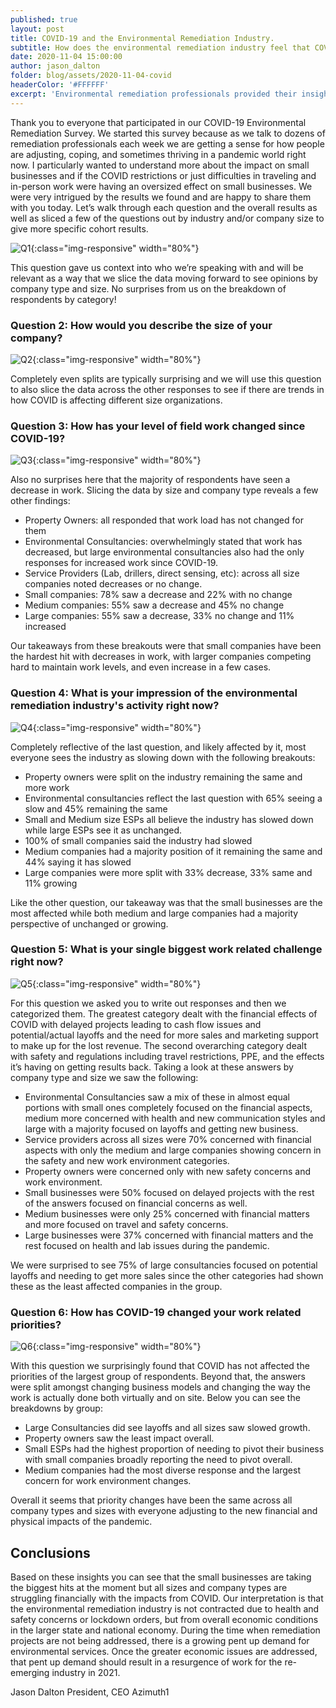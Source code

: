 ```yaml
---
published: true
layout: post
title: COVID-19 and the Environmental Remediation Industry.
subtitle: How does the environmental remediation industry feel that COVID-19 has affected things survey results
date: 2020-11-04 15:00:00
author: jason_dalton
folder: blog/assets/2020-11-04-covid
headerColor: '#FFFFFF'
excerpt: 'Environmental remediation professionals provided their insights into how COVID-19 has impacted the industry.'
---
```




Thank you to everyone that participated in our COVID-19 Environmental Remediation Survey. We started this survey because as we talk to dozens of remediation professionals each week we are getting a sense for how people are adjusting, coping, and sometimes thriving in a pandemic world right now.  I particularly wanted to understand more about the impact on small businesses and if the COVID restrictions or just difficulties in traveling and in-person work were having an oversized effect on small businesses.  We were very intrigued by the results we found and are happy to share them with you today. Let’s walk through each question and the overall results as well as sliced a few of the questions out by industry and/or company size to give more specific cohort results.

![Q1]({{site.baseurl}}/{{page.folder}}/q1.JPG){:class="img-responsive" width="80%"}

This question gave us context into who we’re speaking with and will be relevant as a way that we slice the data moving forward to see opinions by company type and size. No surprises from us on the breakdown of respondents by category!


### Question 2: How would you describe the size of your company?


![Q2]({{site.baseurl}}/{{page.folder}}/q2.JPG){:class="img-responsive" width="80%"}

Completely even splits are typically surprising and we will use this question to also slice the data across the other responses to see if there are trends in how COVID is affecting different size organizations.

### Question 3: How has your level of field work changed since COVID-19?

![Q3]({{site.baseurl}}/{{page.folder}}/q3.JPG){:class="img-responsive" width="80%"}

Also no surprises here that the majority of respondents have seen a decrease in work. Slicing the data by size and company type reveals a few other findings:

- Property Owners: all responded that work load has not changed for them
- Environmental Consultancies: overwhelmingly stated that work has decreased, but large environmental consultancies also had the only responses for increased work since COVID-19.
- Service Providers (Lab, drillers, direct sensing, etc): across all size companies noted decreases or no change.
- Small companies: 78% saw a decrease and 22% with no change
- Medium companies: 55% saw a decrease and 45% no change
- Large companies: 55% saw a decrease, 33% no change and 11% increased

Our takeaways from these breakouts were that small companies have been the hardest hit with decreases in work, with larger companies competing hard to maintain work levels, and even increase in a few cases.

### Question 4: What is your impression of the environmental remediation industry's activity right now?

![Q4]({{site.baseurl}}/{{page.folder}}/q4.JPG){:class="img-responsive" width="80%"}

Completely reflective of the last question, and likely affected by it, most everyone sees the industry as slowing down with the following breakouts:

- Property owners were split on the industry remaining the same and more work
- Environmental consultancies reflect the last question with 65% seeing a slow and 45% remaining the same
- Small and Medium size ESPs all believe the industry has slowed down while large ESPs see it as unchanged.
- 100% of small companies said the industry had slowed
- Medium companies had a majority position of it remaining the same and 44% saying it has slowed
- Large companies were more split with 33% decrease, 33% same and 11% growing

Like the other question, our takeaway was that the small businesses are the most affected while both medium and large companies had a majority perspective of unchanged or growing.

### Question 5: What is your single biggest work related challenge right now?

![Q5]({{site.baseurl}}/{{page.folder}}/q5.JPG){:class="img-responsive" width="80%"}

For this question we asked you to write out responses and then we categorized them. The greatest category dealt with the financial effects of COVID with delayed projects leading to cash flow issues and potential/actual layoffs and the need for more sales and marketing support to make up for the lost revenue. The second overarching category dealt with safety and regulations including travel restrictions, PPE, and the effects it’s having on getting results back. Taking a look at these answers by company type and size we saw the following:

- Environmental Consultancies saw a mix of these in almost equal portions with small ones completely focused on the financial aspects, medium more concerned with health and new communication styles and large with a majority focused on layoffs and getting new business.
- Service providers across all sizes were 70% concerned with financial aspects with only the medium and large companies showing concern in the safety and new work environment categories.
- Property owners were concerned only with new safety concerns and work environment.
- Small businesses were 50% focused on delayed projects with the rest of the answers focused on financial concerns as well.
- Medium businesses were only 25% concerned with financial matters and more focused on travel and safety concerns.
- Large businesses were 37% concerned with financial matters and the rest focused on health and lab issues during the pandemic.

We were surprised to see 75% of large consultancies focused on potential layoffs and needing to get more sales since the other categories had shown these as the least affected companies in the group. 

### Question 6: How has COVID-19 changed your work related priorities?

![Q6]({{site.baseurl}}/{{page.folder}}/q6.JPG){:class="img-responsive" width="80%"}

With this question we surprisingly found that COVID has not affected the priorities of the largest group of respondents. Beyond that, the answers were split amongst changing business models and changing the way the work is actually done both virtually and on site. Below you can see the breakdowns by group:

- Large Consultancies did see layoffs and all sizes saw slowed growth.
- Property owners saw the least impact overall.
- Small ESPs had the highest proportion of needing to pivot their business with small companies broadly reporting the need to pivot overall.
- Medium companies had the most diverse response and the largest concern for work environment changes.

Overall it seems that priority changes have been the same across all company types and sizes with everyone adjusting to the new financial and physical impacts of the pandemic.

## Conclusions

Based on these insights you can see that the small businesses are taking the biggest hits at the moment but all sizes and company types are struggling financially with the impacts from COVID. Our interpretation is that the environmental remediation industry is not contracted due to health and safety concerns or lockdown orders, but from overall economic conditions in the larger state and national economy.  During the time when remediation projects are not being addressed, there is a growing pent up demand for environmental services.  Once the greater economic issues are addressed, that pent up demand should result in a resurgence of work for the re-emerging industry in 2021.

Jason Dalton
President, CEO
Azimuth1


